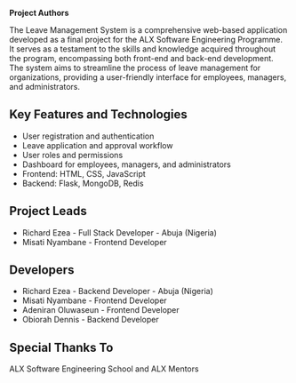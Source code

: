 **Project Authors**

The Leave Management System is a comprehensive web-based application developed as a final project for the ALX Software Engineering Programme. It serves as a testament to the skills and knowledge acquired throughout the program, encompassing both front-end and back-end development. The system aims to streamline the process of leave management for organizations, providing a user-friendly interface for employees, managers, and administrators.

## Key Features and Technologies

* User registration and authentication
* Leave application and approval workflow
* User roles and permissions
* Dashboard for employees, managers, and administrators
* Frontend: HTML, CSS, JavaScript
* Backend: Flask, MongoDB, Redis

## Project Leads

* Richard Ezea - Full Stack Developer - Abuja (Nigeria)
* Misati Nyambane - Frontend Developer

## Developers

* Richard Ezea - Backend Developer - Abuja (Nigeria)
* Misati Nyambane - Frontend Developer
* Adeniran Oluwaseun - Frontend Developer
* Obiorah Dennis - Backend Developer 

## Special Thanks To

ALX Software Engineering School and ALX Mentors
